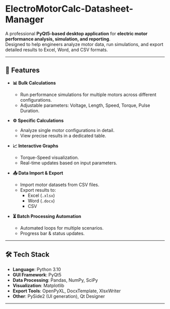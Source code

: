 # ElectroMotorCalc-Datasheet-Manager

A professional **PyQt5-based desktop application** for **electric motor performance analysis, simulation, and reporting**.  
Designed to help engineers analyze motor data, run simulations, and export detailed results to Excel, Word, and CSV formats.

---

## 📌 Features

- **📊 Bulk Calculations**
  - Run performance simulations for multiple motors across different configurations.
  - Adjustable parameters: Voltage, Length, Speed, Torque, Pulse Duration.

- **⚙️ Specific Calculations**
  - Analyze single motor configurations in detail.
  - View precise results in a dedicated table.

- **📈 Interactive Graphs**
  - Torque-Speed visualization.
  - Real-time updates based on input parameters.

- **📤 Data Import & Export**
  - Import motor datasets from CSV files.
  - Export results to:
    - Excel (`.xlsx`)
    - Word (`.docx`)
    - CSV

- **⏳ Batch Processing Automation**
  - Automated loops for multiple scenarios.
  - Progress bar & status updates.

---

## 🛠️ Tech Stack

- **Language**: Python 3.10
- **GUI Framework**: PyQt5
- **Data Processing**: Pandas, NumPy, SciPy
- **Visualization**: Matplotlib
- **Export Tools**: OpenPyXL, DocxTemplate, XlsxWriter
- **Other**: PySide2 (UI generation), Qt Designer

---




